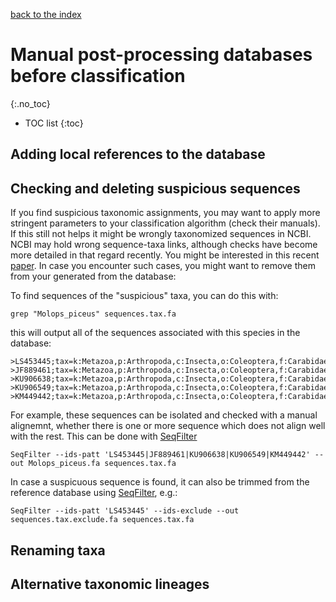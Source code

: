 [back to the index](./index.md)

# Manual post-processing databases before classification
{:.no_toc}

* TOC list
{:toc}

## Adding local references to the database

## Checking and deleting suspicious sequences
If you find suspicious taxonomic assignments, you may want to apply more stringent parameters to your classification algorithm (check their manuals). If this still not helps it might be wrongly taxonomized sequences in NCBI. 
NCBI may hold wrong sequence-taxa links, although checks have become more detailed in that regard recently. You might be interested in this recent [paper](https://www.pnas.org/content/early/2019/10/16/1911714116). In case you encounter such cases, you might want to remove them from your generated from the database:

To find sequences of the "suspicious" taxa, you can do this with: 
```
grep "Molops_piceus" sequences.tax.fa 
```
this will output all of the sequences associated with this species in the database:
```
>LS453445;tax=k:Metazoa,p:Arthropoda,c:Insecta,o:Coleoptera,f:Carabidae,g:Molops,s:Molops_piceus;
>JF889461;tax=k:Metazoa,p:Arthropoda,c:Insecta,o:Coleoptera,f:Carabidae,g:Molops,s:Molops_piceus;
>KU906638;tax=k:Metazoa,p:Arthropoda,c:Insecta,o:Coleoptera,f:Carabidae,g:Molops,s:Molops_piceus;
>KU906549;tax=k:Metazoa,p:Arthropoda,c:Insecta,o:Coleoptera,f:Carabidae,g:Molops,s:Molops_piceus;
>KM449442;tax=k:Metazoa,p:Arthropoda,c:Insecta,o:Coleoptera,f:Carabidae,g:Molops,s:Molops_piceus;
```

For example, these sequences can be isolated and checked with a manual alignemnt, whether there is one or more sequence which does not align well with the rest. This can be done with [SeqFilter](https://github.com/BioInf-Wuerzburg/SeqFilter)

```
SeqFilter --ids-patt 'LS453445|JF889461|KU906638|KU906549|KM449442' --out Molops_piceus.fa sequences.tax.fa
```

In case a suspicuous sequence is found, it can also be trimmed from the reference database using [SeqFilter](https://github.com/BioInf-Wuerzburg/SeqFilter), e.g.:

```
SeqFilter --ids-patt 'LS453445' --ids-exclude --out sequences.tax.exclude.fa sequences.tax.fa
```


## Renaming taxa

## Alternative taxonomic lineages

## 
